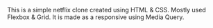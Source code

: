 This is a simple netflix clone created using HTML & CSS.
Mostly used Flexbox & Grid.
It is made as a responsive using Media Query.

